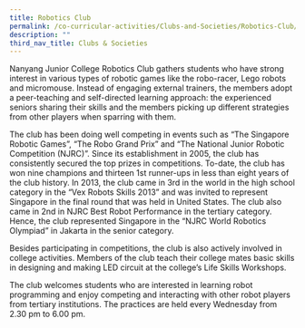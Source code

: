 ```yaml
---
title: Robotics Club
permalink: /co-curricular-activities/Clubs-and-Societies/Robotics-Club/
description: ""
third_nav_title: Clubs & Societies
---
```

Nanyang Junior College Robotics Club gathers students who have strong interest in various types of robotic games like the robo-racer, Lego robots and micromouse. Instead of engaging external trainers, the members adopt a peer-teaching and self-directed learning approach: the experienced seniors sharing their skills and the members picking up different strategies from other players when sparring with them.

The club has been doing well competing in events such as “The Singapore Robotic Games”, “The Robo Grand Prix” and “The National Junior Robotic Competition (NJRC)”. Since its establishment in 2005, the club has consistently secured the top prizes in competitions. To-date, the club has won nine champions and thirteen 1st runner-ups in less than eight years of the club history. In 2013, the club came in 3rd in the world in the high school category in the “Vex Robots Skills 2013” and was invited to represent Singapore in the final round that was held in United States. The club also came in 2nd in NJRC Best Robot Performance in the tertiary category. Hence, the club represented Singapore in the “NJRC World Robotics Olympiad” in Jakarta in the senior category.

Besides participating in competitions, the club is also actively involved in college activities. Members of the club teach their college mates basic skills in designing and making LED circuit at the college’s Life Skills Workshops.

The club welcomes students who are interested in learning robot programming and enjoy competing and interacting with other robot players from tertiary institutions. The practices are held every Wednesday from 2.30 pm to 6.00 pm.